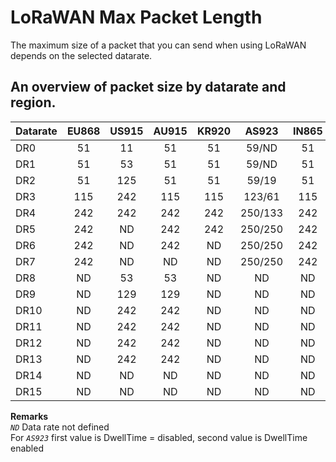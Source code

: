 # LoRaWAN Max Packet Length
The maximum size of a packet that you can send when using LoRaWAN depends on the selected datarate.

## An overview of packet size by datarate and region.

| Datarate | EU868 | US915 | AU915 | KR920 | AS923 | IN865 | CN470 | EU433 |
| -- | :-: | :-: | :-: | :-: | :-: | :-: | :-: | :-: |
| DR0 | 51 | 11 | 51 | 51 | 59/ND | 51 | 51 | 51 |
| DR1 | 51 | 53 | 51 | 51 | 59/ND | 51 | 51 | 51 |
| DR2 | 51 | 125 | 51 | 51 | 59/19 | 51 | 51 | 51 |
| DR3 | 115 | 242 | 115 | 115 | 123/61 | 115 | 115 | 115 |
| DR4 | 242 | 242 | 242 | 242 | 250/133 | 242 | 242 | 242 |
| DR5 | 242 | ND | 242 | 242 | 250/250 | 242 | 242 | 242 |
| DR6 | 242 | ND | 242 | ND | 250/250 | 242 | ND | 242 |
| DR7 | 242 | ND | ND | ND | 250/250 | 242 | ND | 242 |
| DR8 | ND | 53 | 53 | ND | ND | ND | ND | ND |
| DR9 | ND | 129 | 129 | ND | ND | ND | ND | ND |
| DR10 | ND | 242 | 242 | ND | ND | ND | ND | ND |
| DR11 | ND | 242 | 242 | ND | ND | ND | ND | ND |
| DR12 | ND | 242 | 242 | ND | ND | ND | ND | ND |
| DR13 | ND | 242 | 242 | ND | ND | ND | ND | ND |
| DR14 | ND | ND | ND | ND | ND | ND | ND | ND |
| DR15 | ND | ND | ND | ND | ND | ND | ND | ND |

**Remarks**      
_`ND`_ Data rate not defined    
For _`AS923`_ first value is DwellTime = disabled, second value is DwellTime enabled    
